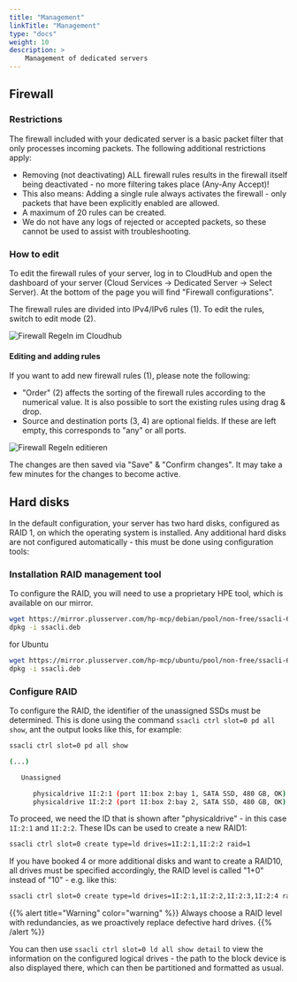 ```yaml
---
title: "Management"
linkTitle: "Management"
type: "docs"
weight: 10
description: >
    Management of dedicated servers
---
```


## Firewall

### Restrictions

The firewall included with your dedicated server is a basic packet filter that only processes incoming packets. The following additional restrictions apply:

* Removing (not deactivating) ALL firewall rules results in the firewall itself being deactivated - no more filtering takes place (Any-Any Accept)!
* This also means: Adding a single rule always activates the firewall - only packets that have been explicitly enabled are allowed.
* A maximum of 20 rules can be created.
* We do not have any logs of rejected or accepted packets, so these cannot be used to assist with troubleshooting.

### How to edit

To edit the firewall rules of your server, log in to CloudHub and open the dashboard of your server (Cloud Services -> Dedicated Server -> Select Server). At the bottom of the page you will find "Firewall configurations".

The firewall rules are divided into IPv4/IPv6 rules (1). To edit the rules, switch to edit mode (2).

![Firewall Regeln im Cloudhub](../bmc-firewall-1.png)

#### Editing and adding rules

If you want to add new firewall rules (1), please note the following:

* "Order" (2) affects the sorting of the firewall rules according to the numerical value. It is also possible to sort the existing rules using drag & drop.
* Source and destination ports (3, 4) are optional fields. If these are left empty, this corresponds to "any" or all ports.

![Firewall Regeln editieren](../bmc-firewall-2.png)

The changes are then saved via "Save" & "Confirm changes". It may take a few minutes for the changes to become active.

## Hard disks

In the default configuration, your server has two hard disks, configured as RAID 1, on which the operating system is installed. Any additional hard disks are not configured automatically - this must be done using configuration tools:

### Installation RAID management tool

To configure the RAID, you will need to use a proprietary HPE tool, which is available on our mirror.

```bash
wget https://mirror.plusserver.com/hp-mcp/debian/pool/non-free/ssacli-6.45-8.0_amd64.deb -O ssacli.deb
dpkg -i ssacli.deb
```

for Ubuntu

```bash
wget https://mirror.plusserver.com/hp-mcp/ubuntu/pool/non-free/ssacli-6.45-8.0_amd64.deb -O ssacli.deb
dpkg -i ssacli.deb
```

### Configure RAID

To configure the RAID, the identifier of the unassigned SSDs must be determined. This is done using the command `ssacli ctrl slot=0 pd all show`, ant the output looks like this, for example:

```bash
ssacli ctrl slot=0 pd all show

(...)

   Unassigned

      physicaldrive 1I:2:1 (port 1I:box 2:bay 1, SATA SSD, 480 GB, OK)
      physicaldrive 1I:2:2 (port 1I:box 2:bay 2, SATA SSD, 480 GB, OK)
```

To proceed, we need the ID that is shown after "physicaldrive" - in this case `1I:2:1` and `1I:2:2`. These IDs can be used to create a new RAID1:

```bash
ssacli ctrl slot=0 create type=ld drives=1I:2:1,1I:2:2 raid=1
```

If you have booked 4 or more additional disks and want to create a RAID10, all drives must be specified accordingly, the RAID level is called "1+0" instead of "10" - e.g. like this:

```bash
ssacli ctrl slot=0 create type=ld drives=1I:2:1,1I:2:2,1I:2:3,1I:2:4 raid=1+0
```

{{% alert title="Warning" color="warning" %}}
Always choose a RAID level with redundancies, as we proactively replace defective hard drives.
{{% /alert %}}

You can then use `ssacli ctrl slot=0 ld all show detail` to view the information on the configured logical drives - the path to the block device is also displayed there, which can then be partitioned and formatted as usual.
